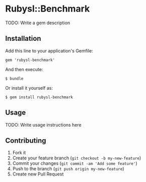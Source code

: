 # Rubysl::Benchmark

TODO: Write a gem description

## Installation

Add this line to your application's Gemfile:

    gem 'rubysl-benchmark'

And then execute:

    $ bundle

Or install it yourself as:

    $ gem install rubysl-benchmark

## Usage

TODO: Write usage instructions here

## Contributing

1. Fork it
2. Create your feature branch (`git checkout -b my-new-feature`)
3. Commit your changes (`git commit -am 'Add some feature'`)
4. Push to the branch (`git push origin my-new-feature`)
5. Create new Pull Request
